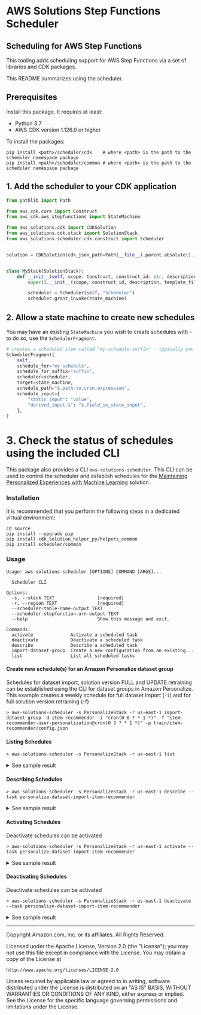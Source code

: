 # AWS Solutions Step Functions Scheduler
## Scheduling for AWS Step Functions

This tooling adds scheduling support for AWS Step Functions via a set of libraries and CDK packages. 

This README summarizes using the scheduler. 

## Prerequisites

Install this package. It requires at least:

- Python 3.7
- AWS CDK version 1.126.0 or higher

To install the packages: 

```
pip install <path>/scheduler/cdk    # where <path> is the path to the scheduler namespace package
pip install <path>/scheduler/common # where <path> is the path to the scheduler namespace package 
```
 
## 1. Add the scheduler to your CDK application

```python
from pathlib import Path

from aws_cdk.core import Construct
from aws_cdk.aws_stepfunctions import StateMachine

from aws_solutions.cdk import CDKSolution
from aws_solutions.cdk.stack import SolutionStack
from aws_solutions.scheduler.cdk.construct import Scheduler


solution = CDKSolution(cdk_json_path=Path(__file__).parent.absolute() / "cdk.json")


class MyStack(SolutionStack):
    def __init__(self, scope: Construct, construct_id: str, description: str, template_filename, state_machine: StateMachine, **kwargs):
        super().__init__(scope, construct_id, description, template_filename, **kwargs)

        scheduler = Scheduler(self, "Scheduler")
        scheduler.grant_invoke(state_machine)
```

## 2. Allow a state machine to create new schedules

You may have an existing `StateMachine` you wish to create schedules with - to do so, use the `SchedulerFragment`.

```python
# creates a scheduled item called "my-schedule-suffix" - typically you will use part of the state input for the suffix.
SchedulerFragment(
    self,
    schedule_for="my schedule",
    schedule_for_suffix="suffix",
    scheduler=scheduler,
    target=state_machine,
    schedule_path="$.path.to.cron.expression",
    schedule_input={
        "static_input": "value",
        "derived_input.$": "$.field_in_state_input",
    },
)
```

# 3. Check the status of schedules using the included CLI

This package also provides a CLI `aws-solutions-scheduler`. This CLI can be used to control the scheduler and establish
schedules for the [Maintaining Personalized Experiences with Machine Learning](https://aws.amazon.com/solutions/implementations/maintaining-personalized-experiences-with-ml/) 
solution. 

### Installation

It is recommended that you perform the following steps in a dedicated virtual environment:

```shell
cd source 
pip install --upgrade pip 
pip install cdk_solution_helper_py/helpers_common
pip install scheduler/common 
```

### Usage

```shell
Usage: aws-solutions-scheduler [OPTIONS] COMMAND [ARGS]...

  Scheduler CLI

Options:
  -s, --stack TEXT                [required]
  -r, --region TEXT               [required]
  --scheduler-table-name-output TEXT
  --scheduler-stepfunction-arn-output TEXT
  --help                          Show this message and exit.

Commands:
  activate              Activate a scheduled task
  deactivate            Deactivate a scheduled task
  describe              Describe a scheduled task
  import-dataset-group  Create a new configuration from an existing...
  list                  List all scheduled tasks
```

#### Create new schedule(s) for an Amazon Personalize dataset group

Schedules for dataset import, solution version FULL and UPDATE retraining can be established using the CLI for dataset 
groups in Amazon Personalize. This example creates a weekly schedule for full dataset import (`-i`) and for full
solution version retraining (-f)

```shell
> aws-solutions-scheduler -s PersonalizeStack -r us-east-1 import-dataset-group -d item-recommender -i "cron(0 0 ? * 1 *)" -f "item-recommender-user-personalization@cron(0 3 ? * 1 *)" -p train/item-recommender/config.json
```

#### Listing Schedules

```shell
> aws-solutions-scheduler -s PersonalizeStack -r us-east-1 list
```
<details>
<summary>See sample result</summary>

```json
{
  "tasks": [
    "personalize-dataset-import-item-recommender",
    "solution-maintenance-full-item-recommender-user-personalization"
  ]
}
```

</details>

#### Describing Schedules

```shell
> aws-solutions-scheduler -s PersonalizeStack -r us-east-1 describe --task personalize-dataset-import-item-recommender
```
<details>
<summary>See sample result</summary>

```json
{
  "task": {
    "active": true,
    "name": "personalize-dataset-import-item-recommender",
    "schedule": "cron(*/15 * * * ? *)",
    "step_function": "arn:aws:states:us-east-1:111122223333:stateMachine:personalizestack-periodic-dataset-import-aaaaaaaaaaaa",
    "version": "v1"
  }
}
```

</details>

#### Activating Schedules

Deactivate schedules can be activated

```shell
> aws-solutions-scheduler -s PersonalizeStack -r us-east-1 activate --task personalize-dataset-import-item-recommender
```
<details>
<summary>See sample result</summary>

```json
{
  "task": {
    "active": true,
    "name": "personalize-dataset-import-item-recommender",
    "schedule": "cron(0 0 ? * 1 *)",
    "step_function": "arn:aws:states:us-east-1:111122223333:stateMachine:personalizestack-periodic-dataset-import-aaaaaaaaaaaa",
    "version": "v1"
  }
}
```

</details>

#### Deactivating Schedules

Deactivate schedules can be activated

```shell
> aws-solutions-scheduler -s PersonalizeStack -r us-east-1 deactivate --task personalize-dataset-import-item-recommender
```
<details>
<summary>See sample result</summary>

```json
{
  "task": {
    "active": false,
    "name": "personalize-dataset-import-item-recommender",
    "schedule": "cron(0 0 ? * 1 *)",
    "step_function": "arn:aws:states:us-east-1:111122223333:stateMachine:personalizestack-periodic-dataset-import-aaaaaaaaaaaa",
    "version": "v1"
  }
}
```

</details>

***

Copyright Amazon.com, Inc. or its affiliates. All Rights Reserved.

Licensed under the Apache License, Version 2.0 (the "License");
you may not use this file except in compliance with the License.
You may obtain a copy of the License at

    http://www.apache.org/licenses/LICENSE-2.0

Unless required by applicable law or agreed to in writing, software
distributed under the License is distributed on an "AS IS" BASIS,
WITHOUT WARRANTIES OR CONDITIONS OF ANY KIND, either express or implied.
See the License for the specific language governing permissions and
limitations under the License.